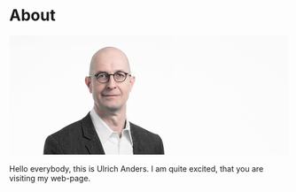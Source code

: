 # About

![Ulrich Anders](Prof-Dr-Ulrich-Anders.jpg)

Hello everybody, this is Ulrich Anders. I am quite excited, that you are visiting my web-page.
